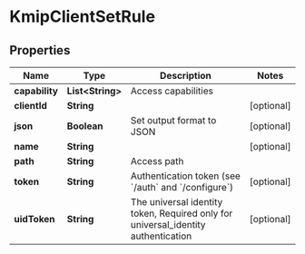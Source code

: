 

# KmipClientSetRule


## Properties

| Name | Type | Description | Notes |
|------------ | ------------- | ------------- | -------------|
|**capability** | **List&lt;String&gt;** | Access capabilities |  |
|**clientId** | **String** |  |  [optional] |
|**json** | **Boolean** | Set output format to JSON |  [optional] |
|**name** | **String** |  |  [optional] |
|**path** | **String** | Access path |  |
|**token** | **String** | Authentication token (see &#x60;/auth&#x60; and &#x60;/configure&#x60;) |  [optional] |
|**uidToken** | **String** | The universal identity token, Required only for universal_identity authentication |  [optional] |



